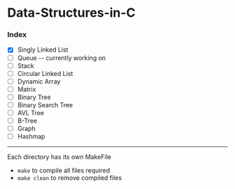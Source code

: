 # Data-Structures-in-C

### Index
- [X] Singly Linked List
- [ ] Queue -- currently working on
- [ ] Stack
- [ ] Circular Linked List
- [ ] Dynamic Array
- [ ] Matrix
- [ ] Binary Tree
- [ ] Binary Search Tree
- [ ] AVL Tree
- [ ] B-Tree
- [ ] Graph
- [ ] Hashmap

---

Each directory has its own MakeFile
- `make` to compile all files required
- `make clean` to remove compiled files


